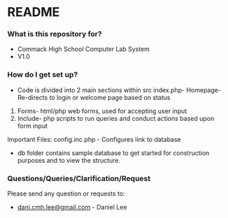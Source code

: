 # README #

### What is this repository for? ###

* Commack High School Computer Lab System
* V1.0

### How do I get set up? ###

* Code is divided into 2 main sections within src
index.php- Homepage- Re-directs to login or welcome page based on status
1) Forms- html/php web forms, used for accepting user input
2) Include- php scripts to run queries and conduct actions based upon form input 

Important Files: 
config.inc.php - Configures link to database

* db folder contains sample database to get started for construction purposes and to view the structure.

### Questions/Queries/Clarification/Request ###
Please send any question or requests to:
* dani.cmh.lee@gmail.com - Daniel Lee
